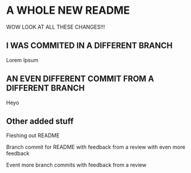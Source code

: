 # A WHOLE NEW README
WOW LOOK AT ALL THESE CHANGES!!!

## I WAS COMMITED IN A DIFFERENT BRANCH
Lorem Ipsum

## AN EVEN DIFFERENT COMMIT FROM A DIFFERENT BRANCH
Heyo

## Other added stuff
Fleshing out README

Branch commit for README with feedback from a review with even more feedback

Event more branch commits with feedback from a review
